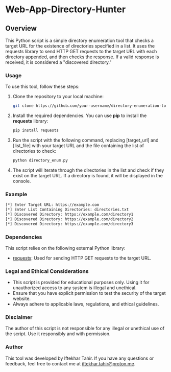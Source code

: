 # Web-App-Directory-Hunter

## Overview

This Python script is a simple directory enumeration tool that checks a target URL for the existence of directories specified in a list. It uses the requests library to send HTTP GET requests to the target URL with each directory appended, and then checks the response. If a valid response is received, it is considered a "discovered directory."

### Usage

To use this tool, follow these steps:

1. Clone the repository to your local machine:
   ```bash
   git clone https://github.com/your-username/directory-enumeration-tool.git
   ````
2. Install the required dependencies. You can use **pip** to install the **requests** library:
   ```bash
   pip install requests
   ```
3. Run the script with the following command, replacing [target_url] and [list_file] with your target URL and the file containing the list of directories to check:
   ```bash
   python directory_enum.py
   ```
4. The script will iterate through the directories in the list and check if they exist on the target URL. If a directory is found, it will be displayed in the console.

### Example

```bash
[*] Enter Target URL: https://example.com
[*] Enter List Containing Directories: directories.txt
[*] Discovered Directory: https://example.com/directory1
[*] Discovered Directory: https://example.com/directory2
[*] Discovered Directory: https://example.com/directory3
```

### Dependencies

This script relies on the following external Python library:

- [requests](https://pypi.org/project/requests/): Used for sending HTTP GET requests to the target URL.

### Legal and Ethical Considerations

- This script is provided for educational purposes only. Using it for unauthorized access to any system is illegal and unethical.
- Ensure that you have explicit permission to test the security of the target website.
- Always adhere to applicable laws, regulations, and ethical guidelines.

### Disclaimer

The author of this script is not responsible for any illegal or unethical use of the script. Use it responsibly and with permission.

### Author

This tool was developed by Iftekhar Tahir. If you have any questions or feedback, feel free to contact me at iftekhar.tahir@proton.me.
